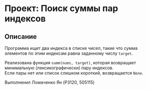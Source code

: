 # Проект: Поиск суммы пар индексов

##  Описание
Программа ищет два индекса в списке чисел, такие что сумма элементов по этим индексам равна заданному числу `target`.

Реализована функция `summ(nums, target)`, которая возвращает минимальную (лексикографически) пару индексов.  
Если пары нет или список слишком короткий, возвращается `None`.

Выполненил Ломаченко Ян (P3120, 505115)
